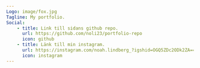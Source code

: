 ```yaml
---
Logo: image/fox.jpg
Tagline: My portfolio.
Social:
    - title: Link till sidans github repo.
      url: https://github.com/noli23/portfolio-repo
      icon: github
    - title: Länk till min instagram.
      url: https://instagram.com/noah.lindberg_?igshid=OGQ5ZDc2ODk2ZA==
      icon: instagram
---
```

